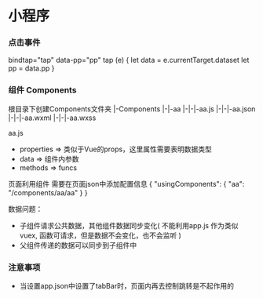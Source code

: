 # 小程序

### 点击事件
bindtap="tap" data-pp="pp"
tap (e) {
    let data = e.currentTarget.dataset
    let pp = data.pp
}

### 组件 Components
根目录下创建Components文件夹
|-Components
|-|-aa
|-|-|-aa.js
|-|-|-aa.json
|-|-|-aa.wxml
|-|-|-aa.wxss

aa.js
- properties => 类似于Vue的props，这里属性需要表明数据类型
- data => 组件内参数
- methods => funcs

页面利用组件
需要在页面json中添加配置信息
{
    "usingComponents": {
        "aa": "/components/aa/aa"
    }
}

数据问题：
- 子组件请求公共数据，其他组件数据同步变化(
    不能利用app.js 作为类似vuex, 函数可请求，但是数据不会变化，也不会监听
)
- 父组件传递的数据可以同步到子组件中



### 注意事项
- 当设置app.json中设置了tabBar时，页面内再去控制跳转是不起作用的